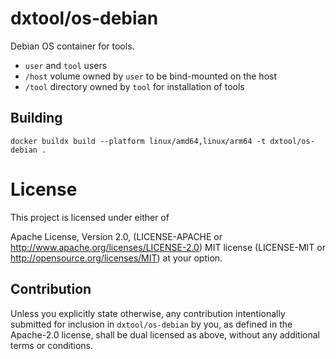 # dxtool/os-debian

Debian OS container for tools.

 * `user` and `tool` users
 * `/host` volume owned by `user` to be bind-mounted on the host
 * `/tool` directory owned by `tool` for installation of tools

## Building

```docker buildx build --platform linux/amd64,linux/arm64 -t dxtool/os-debian .```

# License

This project is licensed under either of

Apache License, Version 2.0, (LICENSE-APACHE or http://www.apache.org/licenses/LICENSE-2.0)
MIT license (LICENSE-MIT or http://opensource.org/licenses/MIT) at your option.

## Contribution

Unless you explicitly state otherwise, any contribution intentionally submitted for inclusion in
`dxtool/os-debian` by you, as defined in the Apache-2.0 license, shall be dual licensed as above,
without any additional terms or conditions.
